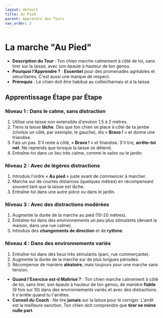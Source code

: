 ```yaml
---
layout: default
title: Au Pied
parent: Apprendre des Tours
nav_order: 3
---
```


# La marche "Au Pied"

- **Description du Tour** : Ton chien marche calmement à côté de toi, sans tirer sur la laisse, avec son épaule à hauteur de ton genou.
- **Pourquoi l'Apprendre ?** : **Essentiel** pour des promenades agréables et sécuritaires. C'est aussi une marque de respect.
- **Prérequis** : Le chien doit être habitué au collier/harnais et à la laisse.

## Apprentissage Étape par Étape

### Niveau 1 : Dans le calme, sans distraction

1.  Utilise une laisse non extensible d'environ 1,5 à 2 mètres.
2.  Tiens la laisse **lâche**. Dès que ton chien se place à côté de ta jambe (choisis un côté, par exemple, le gauche), dis « **Bravo !** » et donne une friandise.
3.  Fais un pas. S'il reste à côté, « **Bravo !** » et friandise. S'il tire, **arrête-toi net**. Ne reprends que lorsque la laisse se détend.
4.  Entraîne-toi dans un lieu très calme, comme le salon ou le jardin.

### Niveau 2 : Avec de légères distractions

1.  Introduis l'ordre « **Au pied** » juste avant de commencer à marcher.
2.  Marche sur de courtes distances (quelques mètres) en récompensant souvent tant que la laisse est lâche.
3.  Entraîne-toi dans une autre pièce ou dans le jardin.

### Niveau 3 : Avec des distractions modérées

1.  Augmente la durée de la marche au pied (10-20 mètres).
2.  Entraîne-toi dans des environnements un peu plus stimulants (devant la maison, dans une rue calme).
3.  Introduis des **changements de direction** et de **rythme**.

### Niveau 4 : Dans des environnements variés

1.  Entraîne-toi dans des lieux très stimulants (parc, rue commerçante).
2.  Augmente la durée de la marche sur de plus longues périodes.
3.  Récompense de manière **aléatoire**, mais toujours pour une marche sans tension.

- **Quand l'Exercice est-il Maîtrisé ?** : Ton chien marche calmement à côté de toi, sans tirer, son épaule à hauteur de ton genou, de manière **fiable** (9 fois sur 10) dans des environnements variés et avec des distractions. Il s'arrête quand tu t'arrêtes.
- **Conseil du Coach** : Ne tire **jamais** sur la laisse pour le corriger. L'arrêt est la meilleure sanction. Ton chien doit comprendre que **tirer ne mène nulle part**. 
